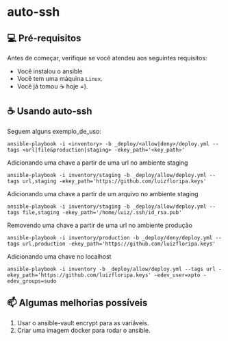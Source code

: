 # auto-ssh
## 💻 Pré-requisitos

Antes de começar, verifique se você atendeu aos seguintes requisitos:
* Você instalou o ansible
* Você tem uma máquina `Linux`.
* Você já tomou ☕ hoje =).
## ☕ Usando auto-ssh

Seguem alguns exemplo_de_uso:

```
ansible-playbook -i <inventory> -b _deploy/<allow|deny>/deploy.yml --tags <url|file&production|staging> -ekey_path='<key_path>'
```
Adicionando uma chave a partir de uma url no ambiente staging
```
ansible-playbook -i inventory/staging -b _deploy/allow/deploy.yml --tags url,staging -ekey_path='https://github.com/luizfloripa.keys'
```

Adicionando uma chave a partir de um arquivo no ambiente staging
```
ansible-playbook -i inventory/staging -b _deploy/allow/deploy.yml --tags file,staging -ekey_path='/home/luiz/.ssh/id_rsa.pub'
```

Removendo uma chave a partir de uma url no ambiente produção
```
ansible-playbook -i inventory/production -b _deploy/deny/deploy.yml --tags url,production -ekey_path='https://github.com/luizfloripa.keys'
```

Adicionando uma chave no localhost
```
ansible-playbook -i inventory -b _deploy/allow/deploy.yml --tags url -ekey_path='https://github.com/luizfloripa.keys' -edev_user=xpto -edev_groups=sudo
```

## 📫 Algumas melhorias possíveis

1. Usar o ansible-vault encrypt para as variáveis.
2. Criar uma imagem docker para rodar o ansible.
